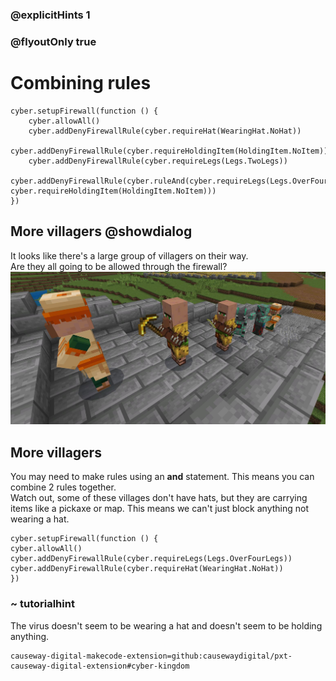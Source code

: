 ### @explicitHints 1
### @flyoutOnly true

# Combining rules

```ghost
cyber.setupFirewall(function () {
    cyber.allowAll()
    cyber.addDenyFirewallRule(cyber.requireHat(WearingHat.NoHat))
    cyber.addDenyFirewallRule(cyber.requireHoldingItem(HoldingItem.NoItem))
    cyber.addDenyFirewallRule(cyber.requireLegs(Legs.TwoLegs))
    cyber.addDenyFirewallRule(cyber.ruleAnd(cyber.requireLegs(Legs.OverFourLegs), cyber.requireHoldingItem(HoldingItem.NoItem)))
})

```

## More villagers @showdialog
It looks like there's a large group of villagers on their way.   
Are they all going to be allowed through the firewall? 
![Villagers](https://raw.githubusercontent.com/CausewayDigital/Minecraft-EE-MakeCode/main/tutorials/cyber-kingdom/firewall/images/level_4.jpg)


## More villagers
You may need to make rules using an **and** statement. This means you can combine 2 rules together.   
Watch out, some of these villages don't have hats, but they are carrying items like a pickaxe or map. This means we can't just block anything not wearing a hat.  


```template
cyber.setupFirewall(function () {
cyber.allowAll()
cyber.addDenyFirewallRule(cyber.requireLegs(Legs.OverFourLegs))
cyber.addDenyFirewallRule(cyber.requireHat(WearingHat.NoHat))
})
```

### ~ tutorialhint
The virus doesn't seem to be wearing a hat and doesn't seem to be holding anything.

```package
causeway-digital-makecode-extension=github:causewaydigital/pxt-causeway-digital-extension#cyber-kingdom
```